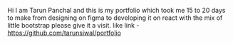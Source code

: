 Hi I am Tarun Panchal and this is my portfolio which took me 15 to 20 days to make from designing on figma to developing it on react 
with the mix of little bootstrap please give it a visit.
like link - https://github.com/tarunsiwal/portfolio
